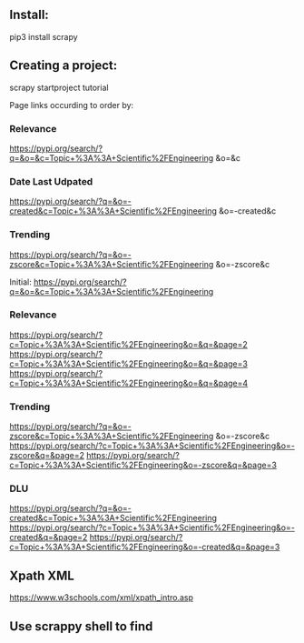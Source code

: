 ## Install:
pip3 install scrapy

## Creating a project:
scrapy startproject tutorial


Page links occurding to order by:

### Relevance
https://pypi.org/search/?q=&o=&c=Topic+%3A%3A+Scientific%2FEngineering
&o=&c

### Date Last Udpated
https://pypi.org/search/?q=&o=-created&c=Topic+%3A%3A+Scientific%2FEngineering
&o=-created&c

### Trending
https://pypi.org/search/?q=&o=-zscore&c=Topic+%3A%3A+Scientific%2FEngineering
&o=-zscore&c


Initial:
https://pypi.org/search/?q=&o=&c=Topic+%3A%3A+Scientific%2FEngineering

### Relevance
https://pypi.org/search/?c=Topic+%3A%3A+Scientific%2FEngineering&o=&q=&page=2
https://pypi.org/search/?c=Topic+%3A%3A+Scientific%2FEngineering&o=&q=&page=3
https://pypi.org/search/?c=Topic+%3A%3A+Scientific%2FEngineering&o=&q=&page=4


### Trending
https://pypi.org/search/?q=&o=-zscore&c=Topic+%3A%3A+Scientific%2FEngineering
&o=-zscore&c
https://pypi.org/search/?c=Topic+%3A%3A+Scientific%2FEngineering&o=-zscore&q=&page=2
https://pypi.org/search/?c=Topic+%3A%3A+Scientific%2FEngineering&o=-zscore&q=&page=3

### DLU
https://pypi.org/search/?q=&o=-created&c=Topic+%3A%3A+Scientific%2FEngineering
https://pypi.org/search/?c=Topic+%3A%3A+Scientific%2FEngineering&o=-created&q=&page=2
https://pypi.org/search/?c=Topic+%3A%3A+Scientific%2FEngineering&o=-created&q=&page=3



## Xpath XML
https://www.w3schools.com/xml/xpath_intro.asp


## Use scrappy shell to find 